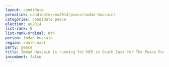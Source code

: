 ```yaml
---
layout: candidate
permalink: candidates/eu2014/peace/imdad-hussain/
categories: candidate peace
election: eu2014
list-rank: 8
list-rank-ordinal: 8th
person: imdad-hussain
region: south-east
party: peace
title: Imdad Hussain is running for MEP in South East for The Peace Party
incumbent: false
---
```

